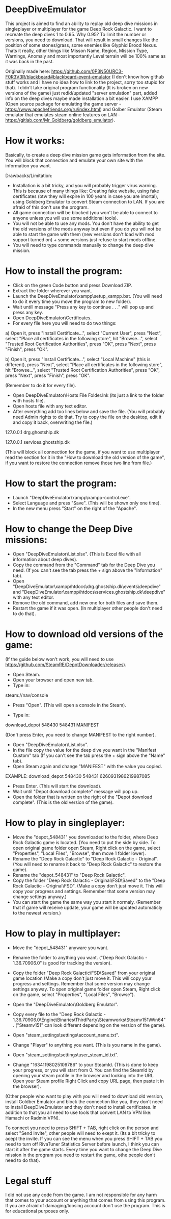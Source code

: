 # DeepDiveEmulator
This project is aimed to find an ability to replay old deep dive missions in singleplayer or multiplayer for the game Deep Rock Galactic. I want to recreate the deep dives 1 to 0.95. Why 0.95? To limit the number or versions, you need to download. That will result in small changes like the position of some stones/grass, some enemies like Glyphid Brood Nexus. Thats it really, other things like Misson Name, Region, Mission Type, Warnings, Anomaly and most importantly Level terrain will be 100% same as it was back in the past.

Originally made here: https://github.com/0P3N50URC3-F0R3V3R/blackbeard#blackbeard-event-emulator (I don't know how github stuff works and I have no idea how to link to the project, sorry too stupid for that).
I didn't take original program functionality (It is broken on new versions of the game) just redid/updated "server emulation" part, added info on the deep dives maybe made installation a bit easier. I use XAMPP (Open source package for emulating the game server - https://www.apachefriends.org/ru/index.html) and Golber Emulator (Steam emulator that emulates steam online features on LAN - https://gitlab.com/Mr_Goldberg/goldberg_emulator).

# How it works:
Basically, to create a deep dive mission game gets information from the site. You will block that connection and emulate your own site with the information you want.

Drawbacks/Limitation:
- Installation is a bit tricky, and you will probably trigger virus warning. This is because of many things like: Creating fake website, using fake certificates (btw they will expire in 100 years in case you are imortal), using Goldberg Emulator to convert Steam connection to LAN. If you are afraid of this don't use the program.
- All game connection will be blocked (you won't be able to connect to anyone unless you will use some additional tools).
- You will not be able to use any mods. You don't have the ability to get the old versions of the mods anyway but even if you do you will not be able to start the game with them (new versions don't load with mod support turned on) + some versions just refuse to start mods offline.
- You will need to type commands manually to change the deep dive mission.

# How to install the program:
- Click on the green Code button and press Download ZIP.
- Extract the folder wherever you want.
- Launch the DeepDiveEmulator\xampp\setup_xampp.bat. (You will need to do it every time you move the program to new folder).
- Wait untill message "Press any key to continue . . ." will pop up and press any key.
- Open DeepDiveEmulator\Certificates.
- For every file here you will need to do two things:

a) Open it, press "Install Certificate...", select "Current User", press "Next", select "Place all certificates in the following store", hit "Browse...", select "Trusted Root Certification Authorities", press "OK", press "Next", press "Finish", press "OK".

b) Open it, press "Install Certificate...", select "Local Machine" (this is different), press "Next", select "Place all certificates in the following store", hit "Browse...", select "Trusted Root Certification Authorities", press "OK", press "Next", press "Finish", press "OK".

(Remember to do it for every file).

- Open DeepDiveEmulator\Hosts File Folder.lnk (its just a link to the folder with hosts file).
- Open hosts file with any text editor.
- After everything add too lines below and save the file. (You will probably need Admin rights to do that. Try to copy the file on the desktop, edit it and copy it back, overwriting the file.)

127.0.0.1 drg.ghostship.dk

127.0.0.1 services.ghostship.dk

(This will block all connection for the game, if you want to use multiplayer read the section for it in the "How to download the old version of the game", if you want to restore the connection remove those two line from file.)

# How to start the program:
- Launch "DeepDiveEmulator\xampp\xampp-control.exe".
- Select Language and press "Save". (This will be shown only one time).
- In the new menu press "Start" on the right of the "Apache".

# How to change the Deep Dive missions:
- Open "DeepDiveEmulator\List.xlsx". (This is Excel file with all information about deep dives).
- Copy the command from the "Command" tab for the Deep Dive you need. (If you can't see the tab press the + sign above the "Information" tab).
- Open "DeepDiveEmulator\xampp\htdocs\drg.ghostship.dk\events\deepdive" and "DeepDiveEmulator\xampp\htdocs\services.ghostship.dk\deepdive" with any text editor.
- Remove the old command, add new one for both files and save them.
- Restart the game if it was open. (In multiplayer other people don't need to do that).

# How to download old versions of the game:
(If the guide below won't work, you will need to use https://github.com/SteamRE/DepotDownloader/releases).

- Open Steam.
- Open your browser and open new tab.
- Type in:

steam://nav/console

- Press "Open". (This will open a console in the Steam).

- Type in:

download_depot 548430 548431 MANIFEST

(Don't press Enter, you need to change MANIFEST to the right number).

- Open "DeepDiveEmulator\List.xlsx".
- In the file copy the value for the deep dive you want in the "Manifest Custom" tab (If you can't see the tab press the + sign above the "Name" tab).
- Open Steam again and change "MANIFEST" with the value you copied.

EXAMPLE: download_depot 548430 548431 6260931986219987085

- Press Enter. (This will start the download).
- Wait until "Depot download complete" message will pop up.
- Open the folder that is written on the right of the "Depot download complete". (This is the old version of the game).

# How to play in singleplayer:
- Move the "depot_548431" you downloaded to the folder, where Deep Rock Galactic game is located. (You need to put the side by side. To open original game folder open Steam, Right click on the game, select "Properties", "Local Files", "Browse", then move 1 folder lower).
- Rename the "Deep Rock Galactic" to "Deep Rock Galactic - Original". (You will need to rename it back to "Deep Rock Galactic" to restore the game).
- Rename the "depot_548431" to "Deep Rock Galactic".
- Copy the folder "Deep Rock Galactic - Original\FSD\Saved" to the "Deep Rock Galactic - Original\FSD". (Make a copy don't just move it. This will copy your progress and settings. Remember that some version may change settings anyway.)
- You can start the game the same way you start it normaly. (Remember that if game will receive update, your game will be updated automaticly to the newest version.)

# How to play in multiplayer:
- Move the "depot_548431" anyware you want.
- Rename the folder to anything you want. ("Deep Rock Galactic - 1.36.70906.0" is good for tracking the version).
- Copy the folder "Deep Rock Galactic\FSD\Saved" from your original game location (Make a copy don't just move it. This will copy your progress and settings. Remember that some version may change settings anyway. To open original game folder open Steam, Right click on the game, select "Properties", "Local Files", "Browse").

- Open the "DeepDiveEmulator\Goldberg Emulator".
- Copy every file to the "Deep Rock Galactic - 1.36.70906.0\Engine\Binaries\ThirdParty\Steamworks\Steamv151\Win64". ("Steamv151" can look different depending on the version of the game).
- Open "steam_settings\settings\account_name.txt".
- Change "Player" to anything you want. (This is you name in the game).
- Open "steam_settings\settings\user_steam_id.txt".
- Change "16341198025109786" to your SteamId. (This is done to keep your progress, or you will start from 0. You can find the SteamId by opening your steam profile in the browser and looking into the URL. Open your Steam profile Right Click and copy URL page, then paste it in the browser).

(Other people who want to play with you will need to download old version, install Goldber Emulator and block the connection like you, they don't need to install DeepDiveEmulator and they don't need to install certificates. In addition to that you all need to use tools that convert LAN to VPN like: Hamachi or Radmin VPN).

To connect you need to press SHIFT + TAB, right click on the person and select "Send Invite", other people will need to exept it. (Its a bit tricky to acept the invite. If you can see the menu when you press SHIFT + TAB you need to turn off RivaTuner Statistics Server before launch, I think you can start it after the game starts. Every time you want to change the Deep Dive mission in the program you need to restart the game, othe people don't need to do that).

# Legal stuff
I did not use any code from the game. I am not responsible for any harm that comes to your account or anything that comes from using this program. If you are afraid of damaging/loosing account don't use the program. This is for educational purposes only.
